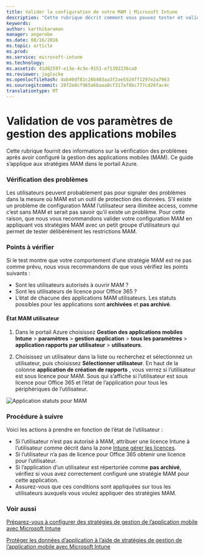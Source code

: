 ```yaml
---
title: Valider la configuration de votre MAM | Microsoft Intune
description: "Cette rubrique décrit comment vous pouvez tester et valider si votre stratégie MAM est configuré correctement et fonctionne comme prévu."
keywords: 
author: karthikaraman
manager: angerobe
ms.date: 08/16/2016
ms.topic: article
ms.prod: 
ms.service: microsoft-intune
ms.technology: 
ms.assetid: 41d82597-e13e-4c3e-9151-e71392236ca0
ms.reviewer: joglocke
ms.openlocfilehash: dab40df81c26b403aa3f2ae5524ff1297e2a7963
ms.sourcegitcommit: 28f2e8cf965a6baaa8cf317af8bc777cd28fac4c
translationtype: MT
---
```

# Validation de vos paramètres de gestion des applications mobiles

Cette rubrique fournit des informations sur la vérification des problèmes après avoir configuré la gestion des applications mobiles (MAM). Ce guide s’applique aux stratégies MAM dans le portail Azure.

### Vérification des problèmes
Les utilisateurs peuvent probablement pas pour signaler des problèmes dans la mesure où MAM est un outil de protection des données. S’il existe un problème de configuration MAM l’utilisateur sera illimitée access, comme c’est sans MAM et serait pas savoir qu’il existe un problème. Pour cette raison, que nous vous recommandons valider votre configuration MAM en appliquant vos stratégies MAM avec un petit groupe d’utilisateurs qui permet de tester délibérément les restrictions MAM. 


### Points à vérifier 

Si le test montre que votre comportement d’une stratégie MAM est ne pas comme prévu, nous vous recommandons de que vous vérifiez les points suivants :

- Sont les utilisateurs autorisés à ouvrir MAM ?
- Sont les utilisateurs de licence pour Office 365 ?
- L’état de chacune des applications MAM utilisateurs. Les statuts possibles pour les applications sont **archivées** et **pas archivé**.

#### État MAM utilisateur
1. Dans le portail Azure choisissez **Gestion des applications mobiles Intune** > **paramètres** > **gestion application** > **tous les paramètres** > **application rapports par utilisateur** > **utilisateurs**.

2. Choisissez un utilisateur dans la liste ou recherchez et sélectionnez un utilisateur, puis choisissez **Sélectionner utilisateur**. En haut de la colonne **application de création de rapports** , vous verrez si l’utilisateur est sous licence pour MAM. Sous qui s’affiche si l’utilisateur est sous licence pour Office 365 et l’état de l’application pour tous les périphériques de l’utilisateur.

![Application statuts pour MAM](..\media\ts-mam-use-apps.png) 

### Procédure à suivre
Voici les actions à prendre en fonction de l’état de l’utilisateur :

- Si l’utilisateur n’est pas autorisé à MAM, attribuer une licence Intune à l’utilisateur comme décrit dans la zone [Intune gérer les licences](..\get-started\start-with-a-paid-subscription-to-microsoft-intune).
- Si l’utilisateur n’a pas de licence pour Office 365 obtenir une licence pour l’utilisateur.
- Si l’application d’un utilisateur est répertoriée comme **pas archivé**, vérifiez si vous avez correctement configuré une stratégie MAM pour cette application.
- Assurez-vous que ces conditions sont appliquées sur tous les utilisateurs auxquels vous voulez appliquer des stratégies MAM.

### Voir aussi
[Préparez-vous à configurer des stratégies de gestion de l’application mobile avec Microsoft Intune](..\deploy-use\get-ready-to-configure-mobile-app-management-policies-with-microsoft-intune)

[Protéger les données d’application à l’aide de stratégies de gestion de l’application mobile avec Microsoft Intune](..\deploy-use\protect-app-data-using-mobile-app-management-policies-with-microsoft-intune)
